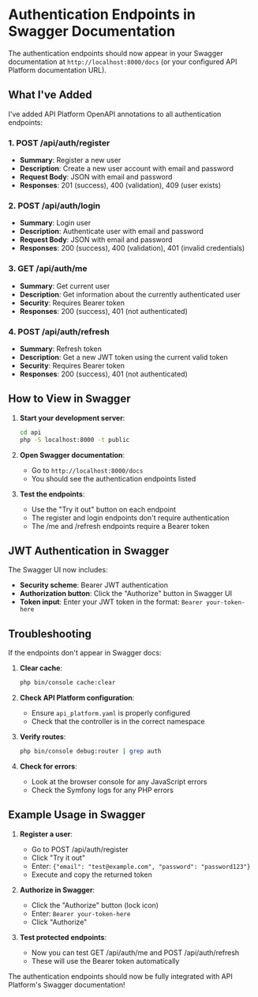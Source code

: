 # Authentication Endpoints in Swagger Documentation

The authentication endpoints should now appear in your Swagger documentation at `http://localhost:8000/docs` (or your configured API Platform documentation URL).

## What I've Added

I've added API Platform OpenAPI annotations to all authentication endpoints:

### 1. **POST /api/auth/register**
- **Summary**: Register a new user
- **Description**: Create a new user account with email and password
- **Request Body**: JSON with email and password
- **Responses**: 201 (success), 400 (validation), 409 (user exists)

### 2. **POST /api/auth/login**
- **Summary**: Login user
- **Description**: Authenticate user with email and password
- **Request Body**: JSON with email and password
- **Responses**: 200 (success), 400 (validation), 401 (invalid credentials)

### 3. **GET /api/auth/me**
- **Summary**: Get current user
- **Description**: Get information about the currently authenticated user
- **Security**: Requires Bearer token
- **Responses**: 200 (success), 401 (not authenticated)

### 4. **POST /api/auth/refresh**
- **Summary**: Refresh token
- **Description**: Get a new JWT token using the current valid token
- **Security**: Requires Bearer token
- **Responses**: 200 (success), 401 (not authenticated)

## How to View in Swagger

1. **Start your development server**:
   ```bash
   cd api
   php -S localhost:8000 -t public
   ```

2. **Open Swagger documentation**:
   - Go to `http://localhost:8000/docs`
   - You should see the authentication endpoints listed

3. **Test the endpoints**:
   - Use the "Try it out" button on each endpoint
   - The register and login endpoints don't require authentication
   - The /me and /refresh endpoints require a Bearer token

## JWT Authentication in Swagger

The Swagger UI now includes:
- **Security scheme**: Bearer JWT authentication
- **Authorization button**: Click the "Authorize" button in Swagger UI
- **Token input**: Enter your JWT token in the format: `Bearer your-token-here`

## Troubleshooting

If the endpoints don't appear in Swagger docs:

1. **Clear cache**:
   ```bash
   php bin/console cache:clear
   ```

2. **Check API Platform configuration**:
   - Ensure `api_platform.yaml` is properly configured
   - Check that the controller is in the correct namespace

3. **Verify routes**:
   ```bash
   php bin/console debug:router | grep auth
   ```

4. **Check for errors**:
   - Look at the browser console for any JavaScript errors
   - Check the Symfony logs for any PHP errors

## Example Usage in Swagger

1. **Register a user**:
   - Go to POST /api/auth/register
   - Click "Try it out"
   - Enter: `{"email": "test@example.com", "password": "password123"}`
   - Execute and copy the returned token

2. **Authorize in Swagger**:
   - Click the "Authorize" button (lock icon)
   - Enter: `Bearer your-token-here`
   - Click "Authorize"

3. **Test protected endpoints**:
   - Now you can test GET /api/auth/me and POST /api/auth/refresh
   - These will use the Bearer token automatically

The authentication endpoints should now be fully integrated with API Platform's Swagger documentation!
